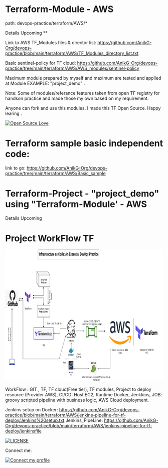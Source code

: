 # Terraform-Module - AWS
path: devops-practice/terraform/AWS/*

Details Upcoming **


Link to AWS TF_Modules files & director list:  https://github.com/AnikG-Org/devops-practice/blob/main/terraform/AWS/TF_Modules_directory_list.txt

Basic sentinel-policy for TF cloud:  https://github.com/AnikG-Org/devops-practice/tree/main/terraform/AWS/AWS_modules/sentinel-policy

Maximum module prepared by myself and maximum are tested and applied at Module EXAMPLE: "project_demo" . 

Note: Some of modules/referance features taken from open TF registry for handson practice and made those my own based on my requirement.

Anyone can fork and use this modules. I made this TF Open Source. Happy learing .

[![Open Source Love](https://badges.frapsoft.com/os/v2/open-source.svg?v=103)](https://github.com/AnikG-Org)

# Terraform sample basic independent code:

link to go: https://github.com/AnikG-Org/devops-practice/tree/main/terraform/AWS/Basic_sample

# Terraform-Project - "project_demo" using "Terraform-Module' - AWS

Details Upcoming

# Project WorkFlow TF

<p align="center">
  <img src="https://github.com/AnikG-Org/devops-practice/blob/main/terraform/AWS/Untitled%20Diagram.png" width="814" height="420" />
</p>

WorkFlow : GIT , TF, TF cloud(Free tier), TF modules, Project to deploy resource (Provider AWS), CI/CD: Host EC2, Runtime Docker, Jenkkins, JOB: groovy scripted pipeline with business logic, AWS Cloud deployment.

Jenkins setup on Docker: https://github.com/AnikG-Org/devops-practice/blob/main/terraform/AWS/jenkins-pipeline-for-tf-deploy/Jenkins%20setup.txt
Jenkins_PipeLine: https://github.com/AnikG-Org/devops-practice/blob/main/terraform/AWS/jenkins-pipeline-for-tf-deploy/jenkinsfile



[![LICENSE](https://img.shields.io/badge/LICENSE-Open-source-%E34F26?style=flat-square&logo=amazon-aws&logoColor=orange)](https://github.com/AnikG-Org/devops-practice/blob/main/terraform/LICENSE)




Connect me: 

[![Connect my profile](https://img.shields.io/badge/Anik_Guha-%E34F26?style=flat-square&logo=amazon-aws&logoColor=orange)](https://github.com/AnikG-Org/AnikG-Org/blob/main/README.md)
